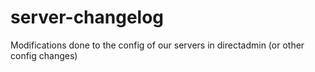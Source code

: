 # server-changelog
Modifications done to the config of our servers in directadmin (or other config changes)
